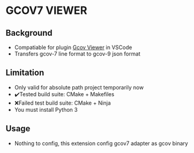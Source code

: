 # GCOV7 VIEWER

## Background
- Compatiable for plugin [Gcov Viewer](https://github.com/JacquesLucke/gcov-viewer) in VSCode
- Transfers gcov-7 line format to gcov-9 json format

## Limitation
- Only valid for absolute path project temporarily now
- ✔️Tested build suite: CMake + Makefiles 
- ❌Failed test build suite: CMake + Ninja
- You must install Python 3

## Usage
- Nothing to config, this extension config gcov7 adapter as gcov binary
